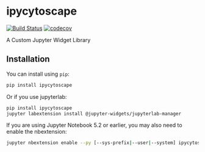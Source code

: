
# ipycytoscape

[![Build Status](https://travis-ci.org/Quantstack/ipycytoscape.svg?branch=master)](https://travis-ci.org/Quantstack/ipycytoscape)
[![codecov](https://codecov.io/gh/Quantstack/ipycytoscape/branch/master/graph/badge.svg)](https://codecov.io/gh/Quantstack/ipycytoscape)


A Custom Jupyter Widget Library

## Installation

You can install using `pip`:

```bash
pip install ipycytoscape
```

Or if you use jupyterlab:

```bash
pip install ipycytoscape
jupyter labextension install @jupyter-widgets/jupyterlab-manager
```

If you are using Jupyter Notebook 5.2 or earlier, you may also need to enable
the nbextension:
```bash
jupyter nbextension enable --py [--sys-prefix|--user|--system] ipycytoscape
```
